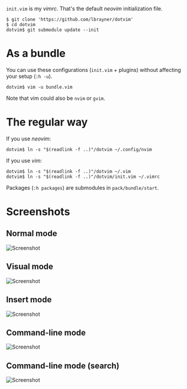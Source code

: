 `init.vim` is my *vimrc*. That's the default *neovim* initialization file.

```
$ git clone 'https://github.com/lbrayner/dotvim'
$ cd dotvim
dotvim$ git submodule update --init
```

# As a bundle

You can use these configurations (`init.vim` + plugins) without affecting your
setup (`:h -u`).

```
dotvim$ vim -u bundle.vim
```

Note that vim could also be `nvim` or `gvim`.

# The regular way

If you use *neovim*:

```
dotvim$ ln -s "$(readlink -f ..)"/dotvim ~/.config/nvim
```

If you use *vim*:

```
dotvim$ ln -s "$(readlink -f ..)"/dotvim ~/.vim
dotvim$ ln -s "$(readlink -f ..)"/dotvim/init.vim ~/.vimrc
```

Packages (`:h packages`) are submodules in `pack/bundle/start`.

# Screenshots

## Normal mode

![Screenshot](https://user-images.githubusercontent.com/5733531/114028946-663c5380-984f-11eb-9d9b-cf69c32b2c88.png)

## Visual mode

![Screenshot](https://user-images.githubusercontent.com/5733531/114028940-65a3bd00-984f-11eb-97b1-a9fc61a097a2.png)

## Insert mode

![Screenshot](https://user-images.githubusercontent.com/5733531/114028944-65a3bd00-984f-11eb-9d7d-f18e98232ed1.png)

## Command-line mode

![Screenshot](https://user-images.githubusercontent.com/5733531/114028939-650b2680-984f-11eb-8785-e78dc0fff121.png)

## Command-line mode (search)

![Screenshot](https://user-images.githubusercontent.com/5733531/114028934-64729000-984f-11eb-8deb-6e101f9f7bed.png)
